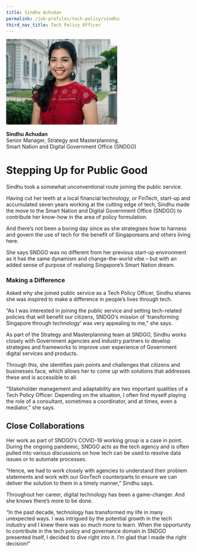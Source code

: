 ```yaml
---
title: Sindhu Achudan
permalink: /job-profiles/tech-policy/sindhu
third_nav_title: Tech Policy Officer
---
```

<div style="width:60%;height:60%;"><img src="/images/sindhu-achudan-l.jpg" alt="Sindhu Achudan"></div>

**Sindhu Achudan**	<br>
Senior Manager, Strategy and Masterplanning,<br>
Smart Nation and Digital Government Office (SNDGO)</div>

# Stepping Up for Public Good

<p>Sindhu took a somewhat unconventional route joining the public service.</p>

<p>Having cut her teeth at a local financial technology, or FinTech, start-up and accumulated seven years working at the cutting edge of tech, Sindhu made the move to the Smart Nation and Digital Government Office (SNDGO) to contribute her know-how in the area of policy formulation.</p>

<p>And there’s not been a boring day since as she strategises how to harness and govern the use of tech for the benefit of Singaporeans and others living here. </p>

<p>She says SNDGO was no different from her previous start-up environment as it has the same dynamism and change-the-world vibe – but with an added sense of purpose of realising Singapore’s Smart Nation dream. </p>
	
### Making a Difference


<p>Asked why she joined public service as a Tech Policy Officer, Sindhu shares she was inspired to make a difference in people’s lives through tech. </p>

<p>“As I was interested in joining the public service and setting tech-related policies that will benefit our citizens, SNDGO‘s mission of ‘transforming Singapore through technology’ was very appealing to me,” she says. </p>

<p>As part of the Strategy and Masterplanning team at SNDGO, Sindhu works closely with Government agencies and industry partners to develop strategies and frameworks to improve user experience of Government digital services and products. </p>

<p>Through this, she identifies pain points and challenges that citizens and businesses face, which allows her to come up with solutions that addresses these and is accessible to all. </p>

<p>“Stakeholder management and adaptability are two important qualities of a Tech Policy Officer. Depending on the situation, I often find myself playing the role of a consultant, sometimes a coordinator, and at times, even a mediator,” she says.</p>

## Close Collaborations

<p>Her work as part of SNDGO’s COVID-19 working group is a case in point. During the ongoing pandemic, SNDGO acts as the tech agency and is often pulled into various discussions on how tech can be used to resolve data issues or to automate processes.</p>

<p>“Hence, we had to work closely with agencies to understand their problem statements and work with our GovTech counterparts to ensure we can deliver the solution to them in a timely manner,” Sindhu says. </p>

<p>Throughout her career, digital technology has been a game-changer. And she knows there’s more to be done. </p>

<p>“In the past decade, technology has transformed my life in many unexpected ways. I was intrigued by the potential growth in the tech industry and I knew there was so much more to learn. When the opportunity to contribute in the tech policy and governance domain in SNDGO presented itself, I decided to dive right into it. I’m glad that I made the right decision!”</p>